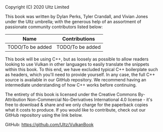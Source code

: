 Copyright (C) 2020 Ultz Limited

This book was written by Dylan Perks, Tyler Crandall, and Vivian Jones under the Ultz umbrella; with the generous help of an assortment of passionate community contributors listed below:

| Name | Contributions |
| ---- | ------------- |
| TODO/To be added | TODO/To be added |

This book will be using C++, but as loosely as possible to allow readers looking to use Vulkan in other languages to easily translate the snippets within this book. To this end, we have excluded typical C++ boilerplate such as headers, which you'll need to provide yourself. In any case, the full C++ source is available in our GitHub repository. We recommend having an intermediate understanding of how C++ works before continuing.

The entirety of this book is licensed under the Creative Commons By-Attribution Non-Commercial No-Derivatives International 4.0 license - it's free to download & share and we only charge for the paperback copies what it costs to produce. If you would like to contribute, check out our GitHub repository using the link below.

GitHub: https://github.com/Ultz/VulkanBook

